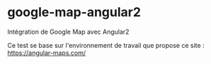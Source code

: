 # google-map-angular2
Intégration de Google Map avec Angular2


Ce test se base sur l'environnement de travail que propose ce site : https://angular-maps.com/
